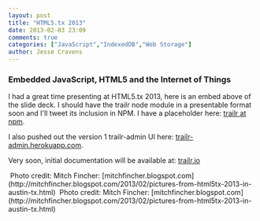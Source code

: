 ```yaml
---
layout: post
title: "HTML5.tx 2013"
date: 2013-02-03 23:09
comments: true
categories: ["JavaScript","IndexedDB","Web Storage"]
author: Jesse Cravens
---
```


### Embedded JavaScript, HTML5 and the Internet of Things

<script async class="speakerdeck-embed" data-slide="46" data-id="92b31ab050b501308fcd1231381d555c" data-ratio="1.2994923857868" src="//speakerdeck.com/assets/embed.js"></script>

I had a great time presenting at HTML5.tx 2013, here is an embed above of the slide deck. I should have the trailr node module in a presentable format soon and I'll tweet its inclusion in NPM. I have a placeholder here: [trailr at npm](https://npmjs.org/package/trailr).

I also pushed out the version 1 trailr-admin UI here: [trailr-admin.herokuapp.com](http://trailr-admin.herokuapp.com/dashboard).

Very soon, initial documentation will be available at: [trailr.io](http://trailr.io)

<img class="" alt=""  src="/images/html5tx2013/embedded.JPG">
Photo credit: Mitch Fincher: [mitchfincher.blogspot.com](http://mitchfincher.blogspot.com/2013/02/pictures-from-html5tx-2013-in-austin-tx.html)

<img class="" alt=""  src="/images/html5tx2013/embedded2.JPG">
Photo credit: Mitch Fincher: [mitchfincher.blogspot.com](http://mitchfincher.blogspot.com/2013/02/pictures-from-html5tx-2013-in-austin-tx.html)


